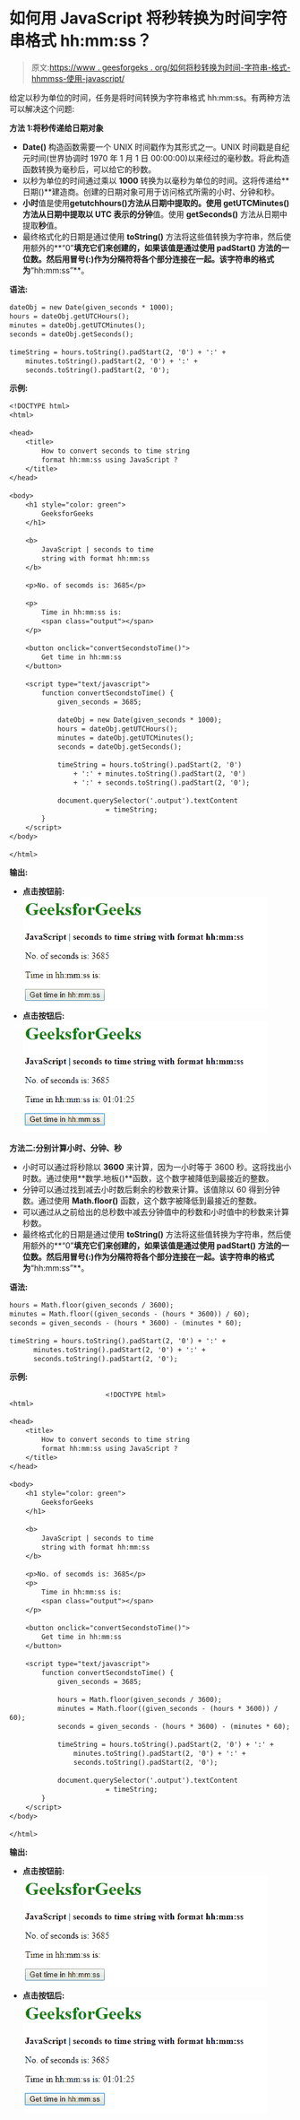 # 如何用 JavaScript 将秒转换为时间字符串格式 hh:mm:ss？

> 原文:[https://www . geesforgeks . org/如何将秒转换为时间-字符串-格式-hhmmss-使用-javascript/](https://www.geeksforgeeks.org/how-to-convert-seconds-to-time-string-format-hhmmss-using-javascript/)

给定以秒为单位的时间，任务是将时间转换为字符串格式 hh:mm:ss。有两种方法可以解决这个问题:

**方法 1:将秒传递给日期对象**

*   **Date()** 构造函数需要一个 UNIX 时间戳作为其形式之一。UNIX 时间戳是自纪元时间(世界协调时 1970 年 1 月 1 日 00:00:00)以来经过的毫秒数。将此构造函数转换为毫秒后，可以给它的秒数。
*   以秒为单位的时间通过乘以 **1000** 转换为以毫秒为单位的时间。这将传递给**日期()**建造商。创建的日期对象可用于访问格式所需的小时、分钟和秒。
*   **小时**值是使用**getutchhours()**方法从日期中提取的。使用 **getUTCMinutes()** 方法从日期中提取以 UTC 表示的**分钟**值。使用 **getSeconds()** 方法从日期中提取**秒**值。
*   最终格式化的日期是通过使用 **toString()** 方法将这些值转换为字符串，然后使用额外的**“0”**填充它们来创建的，如果该值是通过使用 **padStart()** 方法的一位数。然后用冒号(:)作为分隔符将各个部分连接在一起。该字符串的格式为**“hh:mm:ss”**。

**语法:**

```
dateObj = new Date(given_seconds * 1000);
hours = dateObj.getUTCHours();
minutes = dateObj.getUTCMinutes();
seconds = dateObj.getSeconds();

timeString = hours.toString().padStart(2, '0') + ':' + 
    minutes.toString().padStart(2, '0') + ':' + 
    seconds.toString().padStart(2, '0');

```

**示例:**

```
<!DOCTYPE html>
<html>

<head>
    <title>
        How to convert seconds to time string
        format hh:mm:ss using JavaScript ?
    </title>
</head>

<body>
    <h1 style="color: green">
        GeeksforGeeks
    </h1>

    <b>
        JavaScript | seconds to time
        string with format hh:mm:ss
    </b>

    <p>No. of secomds is: 3685</p>

    <p>
        Time in hh:mm:ss is:
        <span class="output"></span>
    </p>

    <button onclick="convertSecondstoTime()">
        Get time in hh:mm:ss
    </button>

    <script type="text/javascript">
        function convertSecondstoTime() {
            given_seconds = 3685;

            dateObj = new Date(given_seconds * 1000);
            hours = dateObj.getUTCHours();
            minutes = dateObj.getUTCMinutes();
            seconds = dateObj.getSeconds();

            timeString = hours.toString().padStart(2, '0')
                + ':' + minutes.toString().padStart(2, '0')
                + ':' + seconds.toString().padStart(2, '0');

            document.querySelector('.output').textContent
                        = timeString;
        }
    </script>
</body>

</html>
```

**输出:**

*   **点击按钮前:**
    ![dateObj-before](img/0bdd99a7dd8239047a811ac292b99fd4.png)
*   **点击按钮后:**
    ![dateObj-after](img/df6ba99f4ff242927e3476c1135b4b78.png)

**方法二:分别计算小时、分钟、秒**

*   小时可以通过将秒除以 **3600** 来计算，因为一小时等于 3600 秒。这将找出小时数。通过使用**数学.地板()**函数，这个数字被降低到最接近的整数。
*   分钟可以通过找到减去小时数后剩余的秒数来计算。该值除以 60 得到分钟数。通过使用 **Math.floor()** 函数，这个数字被降低到最接近的整数。
*   可以通过从之前给出的总秒数中减去分钟值中的秒数和小时值中的秒数来计算秒数。
*   最终格式化的日期是通过使用 **toString()** 方法将这些值转换为字符串，然后使用额外的**“0”**填充它们来创建的，如果该值是通过使用 **padStart()** 方法的一位数。然后用冒号(:)作为分隔符将各个部分连接在一起。该字符串的格式为**“hh:mm:ss”**。

**语法:**

```
hours = Math.floor(given_seconds / 3600);
minutes = Math.floor((given_seconds - (hours * 3600)) / 60);
seconds = given_seconds - (hours * 3600) - (minutes * 60);

timeString = hours.toString().padStart(2, '0') + ':' + 
      minutes.toString().padStart(2, '0') + ':' + 
      seconds.toString().padStart(2, '0');

```

**示例:**

```
                        <!DOCTYPE html>
<html>

<head>
    <title>
        How to convert seconds to time string
        format hh:mm:ss using JavaScript ?
    </title>
</head>

<body>
    <h1 style="color: green">
        GeeksforGeeks
    </h1>

    <b>
        JavaScript | seconds to time 
        string with format hh:mm:ss
    </b>

    <p>No. of secomds is: 3685</p>
    <p>
        Time in hh:mm:ss is: 
        <span class="output"></span>
    </p>

    <button onclick="convertSecondstoTime()">
        Get time in hh:mm:ss
    </button>

    <script type="text/javascript">
        function convertSecondstoTime() {
            given_seconds = 3685;

            hours = Math.floor(given_seconds / 3600);
            minutes = Math.floor((given_seconds - (hours * 3600)) / 60);
            seconds = given_seconds - (hours * 3600) - (minutes * 60);

            timeString = hours.toString().padStart(2, '0') + ':' +
                minutes.toString().padStart(2, '0') + ':' +
                seconds.toString().padStart(2, '0');

            document.querySelector('.output').textContent
                        = timeString;
        }
    </script>
</body>

</html>
```

**输出:**

*   **点击按钮前:**
    ![manual-before](img/783a1fced8f7eb879a3a7a725c1027db.png)
*   **点击按钮后:**
    ![manual-after](img/8cb35ab3087bf7528297b90d70a5b3b2.png)